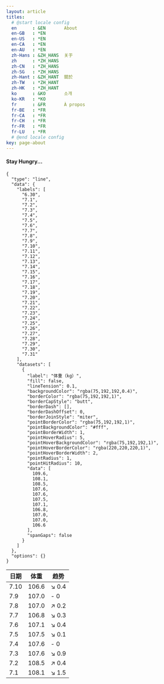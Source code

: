 ```yaml
---
layout: article
titles:
  # @start locale config
  en      : &EN       About
  en-GB   : *EN
  en-US   : *EN
  en-CA   : *EN
  en-AU   : *EN
  zh-Hans : &ZH_HANS  关于
  zh      : *ZH_HANS
  zh-CN   : *ZH_HANS
  zh-SG   : *ZH_HANS
  zh-Hant : &ZH_HANT  關於
  zh-TW   : *ZH_HANT
  zh-HK   : *ZH_HANT
  ko      : &KO       소개
  ko-KR   : *KO
  fr      : &FR       À propos
  fr-BE   : *FR
  fr-CA   : *FR
  fr-CH   : *FR
  fr-FR   : *FR
  fr-LU   : *FR
  # @end locale config
key: page-about
---
```

#### Stay Hungry...

```chart
{
  "type": "line",
  "data": {
    "labels": [
      "6.30",  
      "7.1",
      "7.2",
      "7.3",
      "7.4",
      "7.5",
      "7.6",
      "7.7",
      "7.8",
      "7.9",
      "7.10",
      "7.11",
      "7.12",
      "7.13",
      "7.14",
      "7.15",
      "7.16",
      "7.17",
      "7.18",
      "7.19",
      "7.20",
      "7.21",
      "7.22",
      "7.23",
      "7.24",
      "7.25",
      "7.26",
      "7.27",
      "7.28",
      "7.29",
      "7.30",
      "7.31"
    ],
    "datasets": [
      {
        "label": "体重（kg）",
        "fill": false,
        "lineTension": 0.1,
        "backgroundColor": "rgba(75,192,192,0.4)",
        "borderColor": "rgba(75,192,192,1)",
        "borderCapStyle": "butt",
        "borderDash": [],
        "borderDashOffset": 0,
        "borderJoinStyle": "miter",
        "pointBorderColor": "rgba(75,192,192,1)",
        "pointBackgroundColor": "#fff",
        "pointBorderWidth": 1,
        "pointHoverRadius": 5,
        "pointHoverBackgroundColor": "rgba(75,192,192,1)",
        "pointHoverBorderColor": "rgba(220,220,220,1)",
        "pointHoverBorderWidth": 2,
        "pointRadius": 1,
        "pointHitRadius": 10,
        "data": [
          109.6,
          108.1,
          108.5,
          107.6,
          107.6,
          107.5,
          107.1,
          106.8,
          107.0,
          107.0,
          106.6
        ],
        "spanGaps": false
      }
    ]
  },
  "options": {}
}
```

| 日期      | 体重 | 趋势 |
| ----------- | ----------- | ----------- |
| 7.10   | 106.6        | ↘️ 0.4
| 7.9   | 107.0        | - 0
| 7.8   | 107.0        | ↗️ 0.2
| 7.7   | 106.8        | ↘️ 0.3
| 7.6   | 107.1        | ↘️ 0.4
| 7.5   | 107.5        | ↘️ 0.1
| 7.4   | 107.6        | - 0
| 7.3   | 107.6        | ↘️ 0.9
| 7.2   | 108.5        | ↗️ 0.4
| 7.1      | 108.1       | ↘️ 1.5
